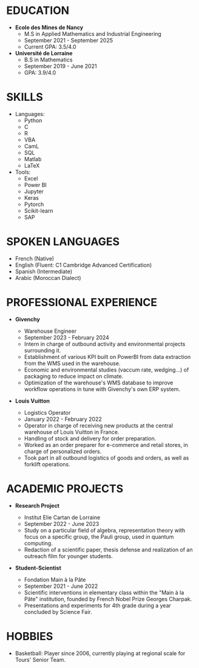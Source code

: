 **EDUCATION**
================

* **Ecole des Mines de Nancy**
	+ M.S in Applied Mathematics and Industrial Engineering
	+ September 2021 - September 2025
	+ Current GPA: 3.5/4.0
* **Université de Lorraine**
	+ B.S in Mathematics
	+ September 2019 - June 2021
	+ GPA: 3.9/4.0

**SKILLS**
==========

* Languages:
	+ Python
	+ C
	+ R
	+ VBA
	+ CamL
	+ SQL
	+ Matlab
	+ LaTeX
* Tools:
	+ Excel
	+ Power BI
	+ Jupyter
	+ Keras
	+ Pytorch
	+ Scikit-learn
	+ SAP

**SPOKEN LANGUAGES**
==================

* French (Native)
* English (Fluent: C1 Cambridge Advanced Certification)
* Spanish (Intermediate)
* Arabic (Moroccan Dialect)

**PROFESSIONAL EXPERIENCE**
=========================

* **Givenchy**
	+ Warehouse Engineer
	+ September 2023 - February 2024
	+ Intern in charge of outbound activity and environmental projects surrounding it.
	+ Establishment of various KPI built on PowerBI from data extraction from the WMS used in the warehouse.
	+ Economic and environmental studies (vaccum rate, wedging...) of packaging to reduce impact on climate.
	+ Optimization of the warehouse's WMS database to improve workflow operations in tune with Givenchy's own ERP system.

* **Louis Vuitton**
	+ Logistics Operator
	+ January 2022 - February 2022
	+ Operator in charge of receiving new products at the central warehouse of Louis Vuitton in France.
	+ Handling of stock and delivery for order preparation.
	+ Worked as an order preparer for e-commerce and retail stores, in charge of personalized orders.
	+ Took part in all outbound logistics of goods and orders, as well as forklift operations.

**ACADEMIC PROJECTS**
=====================

* **Research Project**
	+ Institut Elie Cartan de Lorraine
	+ September 2022 - June 2023
	+ Study on a particular field of algebra, representation theory with focus on a specific group, the Pauli group, used in quantum computing.
	+ Redaction of a scientific paper, thesis defense and realization of an outreach film for younger students.

* **Student-Scientist**
	+ Fondation Main à la Pâte
	+ September 2021 - June 2022
	+ Scientific interventions in elementary class within the "Main à la Pâte" institution, founded by French Nobel Prize Georges Charpak.
	+ Presentations and experiments for 4th grade during a year concluded by Science Fair.

**HOBBIES**
==========

* Basketball: Player since 2006, currently playing at regional scale for Tours' Senior Team.
